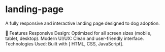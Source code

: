 # landing-page
A fully responsive and interactive landing page designed to dog adoption.

🚀 Features
Responsive Design: Optimized for all screen sizes (mobile, tablet, desktop).
Modern UI/UX: Clean and user-friendly interface.
Technologies Used: Built with [ HTML, CSS, JavaScript].
